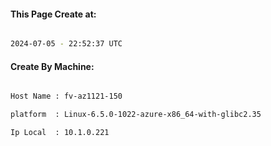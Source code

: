 
   
#### This Page Create at:

```bash

2024-07-05 - 22:52:37 UTC

```

#### Create By Machine:

```bash

Host Name : fv-az1121-150

platform  : Linux-6.5.0-1022-azure-x86_64-with-glibc2.35

Ip Local  : 10.1.0.221

```

